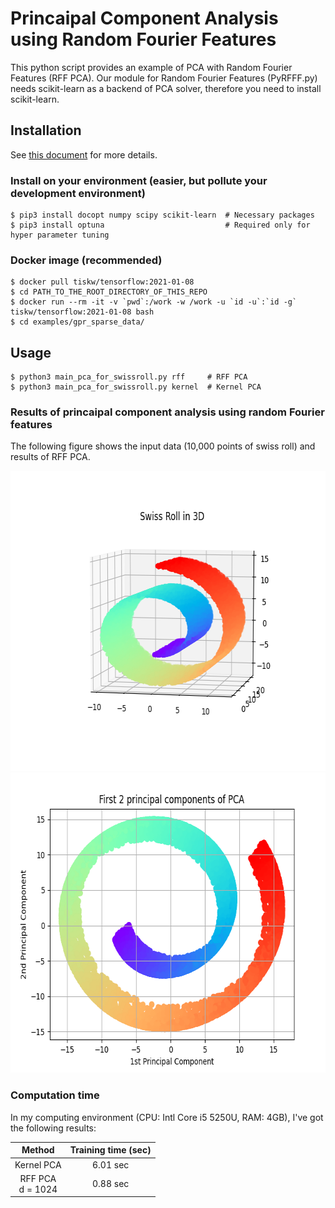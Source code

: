 # Princaipal Component Analysis using Random Fourier Features

This python script provides an example of PCA with Random Fourier Features (RFF PCA).
Our module for Random Fourier Features (PyRFFF.py) needs scikit-learn as a backend of PCA solver,
therefore you need to install scikit-learn.


## Installation

See [this document](https://tiskw.gitbook.io/rfflearn/tutorial#setting-up) for more details.

### Install on your environment (easier, but pollute your development environment)

```console
$ pip3 install docopt numpy scipy scikit-learn  # Necessary packages
$ pip3 install optuna                           # Required only for hyper parameter tuning
```

### Docker image (recommended)

```console
$ docker pull tiskw/tensorflow:2021-01-08
$ cd PATH_TO_THE_ROOT_DIRECTORY_OF_THIS_REPO
$ docker run --rm -it -v `pwd`:/work -w /work -u `id -u`:`id -g` tiskw/tensorflow:2021-01-08 bash
$ cd examples/gpr_sparse_data/
```


## Usage

```console
$ python3 main_pca_for_swissroll.py rff     # RFF PCA
$ python3 main_pca_for_swissroll.py kernel  # Kernel PCA
```

### Results of princaipal component analysis using random Fourier features

The following figure shows the input data (10,000 points of swiss roll) and results of RFF PCA.

<div align="center">
  <img src="./figure_pca_for_swissroll_3d.png" width="640" height="480" alt="3D plot of input data (10,000 points of swiss roll)" />
  <img src="./figure_pca_for_swissroll_rffpca.png" width="640" height="480" alt="2D plot of 1st/2nd PC obtained by RFF PCA" />
</div>


### Computation time

In my computing environment (CPU: Intl Core i5 5250U, RAM: 4GB), I've got the following results:

| Method                | Training time (sec) |
| :------------------:  | :-----------------: |
| Kernel PCA            | 6.01 sec            |
| RFF PCA <br> d = 1024 | 0.88 sec            |

